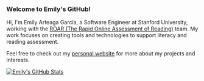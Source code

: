 ### Welcome to Emily's GitHub!

Hi, I'm Emily Arteaga García, a Software Engineer at Stanford University, working with the [ROAR (The Rapid Online Assessment of Reading)](https://roar.stanford.edu/) team. My work focuses on creating tools and technologies to support literacy and reading assessment.

Feel free to check out my [personal website](https://emilyarteaga.com) for more about my projects and interests.

[![Emily's GitHub Stats](https://github-readme-stats.vercel.app/api?username=Emily-ejag&show_icons=true&theme=catppuccin_latte&hide_contributor_rank=true&hide_rank=true)](https://github.com/Emily-ejag/github-readme-stats)
